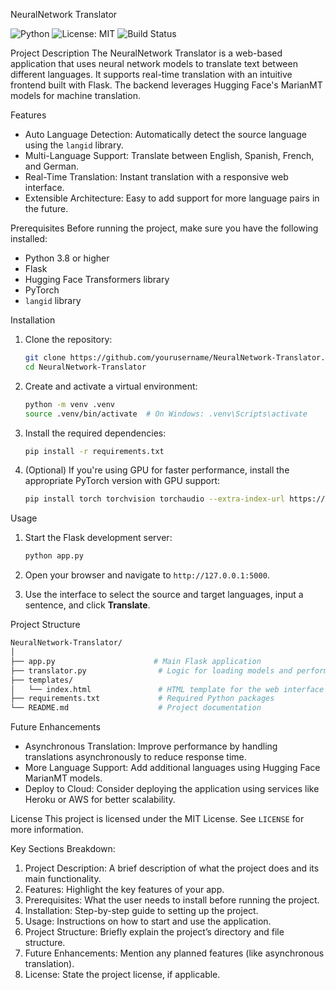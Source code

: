 NeuralNetwork Translator

![Python](https://img.shields.io/badge/python-3.12%2B-blue)
![License: MIT](https://img.shields.io/badge/License-MIT-green.svg)
![Build Status](https://github.com/mo-elamin/NeuralNetwork-Translator/actions/workflows/pylint.yml/badge.svg)


Project Description
The NeuralNetwork Translator is a web-based application that uses neural network models to translate text between different languages. It supports real-time translation with an intuitive frontend built with Flask. The backend leverages Hugging Face's MarianMT models for machine translation.

Features
- Auto Language Detection: Automatically detect the source language using the `langid` library.
- Multi-Language Support: Translate between English, Spanish, French, and German.
- Real-Time Translation: Instant translation with a responsive web interface.
- Extensible Architecture: Easy to add support for more language pairs in the future.

Prerequisites
Before running the project, make sure you have the following installed:
- Python 3.8 or higher
- Flask
- Hugging Face Transformers library
- PyTorch
- `langid` library

Installation
1. Clone the repository:
   ```bash
   git clone https://github.com/yourusername/NeuralNetwork-Translator.git
   cd NeuralNetwork-Translator
   ```

2. Create and activate a virtual environment:
   ```bash
   python -m venv .venv
   source .venv/bin/activate  # On Windows: .venv\Scripts\activate
   ```

3. Install the required dependencies:
   ```bash
   pip install -r requirements.txt
   ```

4. (Optional) If you're using GPU for faster performance, install the appropriate PyTorch version with GPU support:
   ```bash
   pip install torch torchvision torchaudio --extra-index-url https://download.pytorch.org/whl/cu113
   ```

Usage
1. Start the Flask development server:
   ```bash
   python app.py
   ```

2. Open your browser and navigate to `http://127.0.0.1:5000`.

3. Use the interface to select the source and target languages, input a sentence, and click **Translate**.

Project Structure
```bash
NeuralNetwork-Translator/
│
├── app.py                      # Main Flask application
├── translator.py                # Logic for loading models and performing translation
├── templates/
│   └── index.html               # HTML template for the web interface
├── requirements.txt             # Required Python packages
└── README.md                    # Project documentation
```

Future Enhancements
- Asynchronous Translation: Improve performance by handling translations asynchronously to reduce response time.
- More Language Support: Add additional languages using Hugging Face MarianMT models.
- Deploy to Cloud: Consider deploying the application using services like Heroku or AWS for better scalability.

License
This project is licensed under the MIT License. See `LICENSE` for more information.


Key Sections Breakdown:
1. Project Description: A brief description of what the project does and its main functionality.
2. Features: Highlight the key features of your app.
3. Prerequisites: What the user needs to install before running the project.
4. Installation: Step-by-step guide to setting up the project.
5. Usage: Instructions on how to start and use the application.
6. Project Structure: Briefly explain the project’s directory and file structure.
7. Future Enhancements: Mention any planned features (like asynchronous translation).
8. License: State the project license, if applicable.
